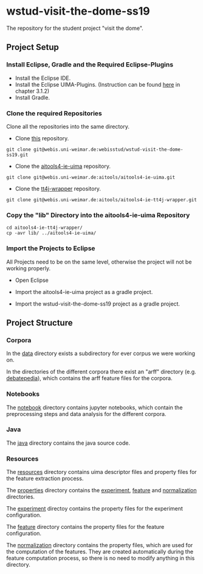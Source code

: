 # wstud-visit-the-dome-ss19

The repository for the student project "visit the dome".

## Project Setup

### Install Eclipse, Gradle and the Required Eclipse-Plugins

* Install the Eclipse IDE.
* Install the Eclipse UIMA-Plugins. (Instruction can be found [here](https://git.webis.de/webisstud/wstud-visit-the-dome-ss19/blob/master/documentation/overview_and_setup.pdf) in chapter 3.1.2)
* Install Gradle.

### Clone the required Repositories

Clone all the repositories into the same directory.

* Clone [this](https://git.webis.de/webisstud/wstud-visit-the-dome-ss19) repository.
```
git clone git@webis.uni-weimar.de:webisstud/wstud-visit-the-dome-ss19.git
```

* Clone the [aitools4-ie-uima](https://git.webis.de/aitools/aitools4-ie-uima) repository.
```
git clone git@webis.uni-weimar.de:aitools/aitools4-ie-uima.git
```

* Clone the [tt4j-wrapper](https://git.webis.de/aitools/aitools4-ie-tt4j-wrapper) repository.
```
git clone git@webis.uni-weimar.de:aitools/aitools4-ie-tt4j-wrapper.git
```

### Copy the "lib" Directory into the aitools4-ie-uima Repository

```
cd aitools4-ie-tt4j-wrapper/
cp -avr lib/ ../aitools4-ie-uima/

```


### Import the Projects to Eclipse

All Projects need to be on the same level, otherwise the project will not be working properly.

* Open Eclipse

* Import the aitools4-ie-uima project as a gradle project.

* Import the wstud-visit-the-dome-ss19 project as a gradle project. 


## Project Structure

### Corpora

In the [data](https://git.webis.de/webisstud/wstud-visit-the-dome-ss19/tree/master/data) directory exists a subdirectory for ever corpus we were working on.

In the directories of the different corpora there exist an "arff" directory (e.g. [debatepedia](https://git.webis.de/webisstud/wstud-visit-the-dome-ss19/tree/master/data/debatepedia/arff)), which contains the arff feature files for the corpora.

### Notebooks

The [notebook](https://git.webis.de/webisstud/wstud-visit-the-dome-ss19/tree/master/notebooks) directory contains jupyter notebooks, which contain the preprocessing steps and data analysis for the different corpora.

### Java

The [java](https://git.webis.de/webisstud/wstud-visit-the-dome-ss19/tree/master/src/main/java) directory contains the java source code.

### Resources

The [resources](https://git.webis.de/webisstud/wstud-visit-the-dome-ss19/tree/master/src/main/resources) directory contains uima descriptor files and property files for the feature extraction process.

The [properties](https://git.webis.de/webisstud/wstud-visit-the-dome-ss19/tree/master/src/main/resources/properties) directory contains the [experiment](https://git.webis.de/webisstud/wstud-visit-the-dome-ss19/tree/master/src/main/resources/properties/experiment), [feature](https://git.webis.de/webisstud/wstud-visit-the-dome-ss19/tree/master/src/main/resources/properties/feature) and [normalization](https://git.webis.de/webisstud/wstud-visit-the-dome-ss19/tree/master/src/main/resources/properties/normalization) directories.

The [experiment](https://git.webis.de/webisstud/wstud-visit-the-dome-ss19/tree/master/src/main/resources/properties/experiment) directoy contains the property files for the experiment configuration.

The [feature](https://git.webis.de/webisstud/wstud-visit-the-dome-ss19/tree/master/src/main/resources/properties/feature) directory contains the property files for the feature configuration.

The [normalization](https://git.webis.de/webisstud/wstud-visit-the-dome-ss19/tree/master/src/main/resources/properties/normalization) directory contains the property files, which are used for the computation of the features. They are created automatically during the feature computation process, so there is no need to modify anything in this directory.


